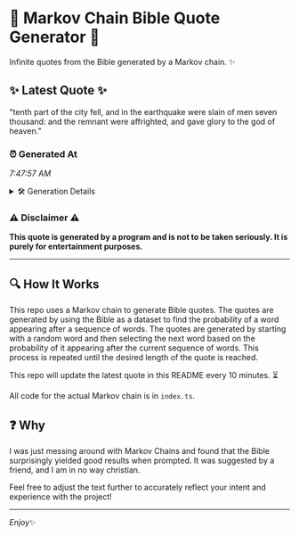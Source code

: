 # 📖 Markov Chain Bible Quote Generator 📖

Infinite quotes from the Bible generated by a Markov chain. ✨

## ✨ Latest Quote ✨
"tenth part of the city fell, and in the earthquake were slain of men seven thousand: and the remnant were affrighted, and gave glory to the god of heaven."

### ⏰ Generated At
*7:47:57 AM*

<details>
    <summary>🛠️ Generation Details</summary>
    <p>
        <strong>🌱 Seed:</strong> tenth<br>
        <strong>🔄 Iterations:</strong> 28<br>
        <strong>📜 Context History:</strong><br>[ tenth ]: part<br>[ tenth, part ]: of<br>[ tenth, part, of ]: the<br>[ tenth, part, of, the ]: city<br>[ tenth, part, of, the, city ]: fell,<br>[ tenth, part, of, the, city, fell, ]: and<br>[ part, of, the, city, fell,, and ]: in<br>[ of, the, city, fell,, and, in ]: the<br>[ the, city, fell,, and, in, the ]: earthquake<br>[ city, fell,, and, in, the, earthquake ]: were<br>[ fell,, and, in, the, earthquake, were ]: slain<br>[ and, in, the, earthquake, were, slain ]: of<br>[ in, the, earthquake, were, slain, of ]: men<br>[ the, earthquake, were, slain, of, men ]: seven<br>[ earthquake, were, slain, of, men, seven ]: thousand:<br>[ were, slain, of, men, seven, thousand: ]: and<br>[ slain, of, men, seven, thousand:, and ]: the<br>[ of, men, seven, thousand:, and, the ]: remnant<br>[ men, seven, thousand:, and, the, remnant ]: were<br>[ seven, thousand:, and, the, remnant, were ]: affrighted,<br>[ thousand:, and, the, remnant, were, affrighted, ]: and<br>[ and, the, remnant, were, affrighted,, and ]: gave<br>[ the, remnant, were, affrighted,, and, gave ]: glory<br>[ remnant, were, affrighted,, and, gave, glory ]: to<br>[ were, affrighted,, and, gave, glory, to ]: the<br>[ affrighted,, and, gave, glory, to, the ]: god<br>[ and, gave, glory, to, the, god ]: of<br>[ gave, glory, to, the, god, of ]: heaven.<br>
    </p>
</details>

### ⚠️ Disclaimer ⚠️
**This quote is generated by a program and is not to be taken seriously. It is purely for entertainment purposes.**

---

## 🔍 How It Works

This repo uses a Markov chain to generate Bible quotes. The quotes are generated by using the Bible as a dataset to find the probability of a word appearing after a sequence of words. The quotes are generated by starting with a random word and then selecting the next word based on the probability of it appearing after the current sequence of words. This process is repeated until the desired length of the quote is reached.

This repo will update the latest quote in this README every 10 minutes. ⏳

All code for the actual Markov chain is in `index.ts`.

## ❓ Why

I was just messing around with Markov Chains and found that the Bible surprisingly yielded good results when prompted. 
It was suggested by a friend, and I am in no way christian.

Feel free to adjust the text further to accurately reflect your intent and experience with the project!

---

*Enjoy*✨

